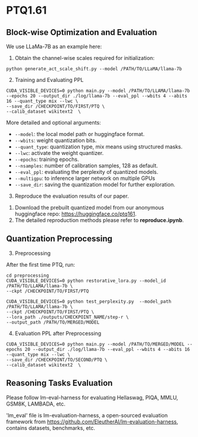 # PTQ1.61

## Block-wise Optimization and Evaluation
We use LLaMa-7B as an example here:
1. Obtain the channel-wise scales required for initialization:
```
python generate_act_scale_shift.py --model /PATH/TO/LLaMA/llama-7b
```

2. Training and Evaluating PPL
```
CUDA_VISIBLE_DEVICES=0 python main.py --model /PATH/TO/LLAMA/llama-7b --epochs 20 --output_dir ./log/llama-7b --eval_ppl --wbits 4 --abits 16 --quant_type mix --lwc \
--save_dir /CHECKPOINT/TO/FIRST/PTQ \
--calib_dataset wikitext2  \
```

More detailed and optional arguments:
- `--model`: the local model path or huggingface format.
- `--wbits`: weight quantization bits.
- `--quant_type`: quantization type, mix means using structured masks.
- `--lwc`: activate the weight quantizer.
- `--epochs`: training epochs.
- `--nsamples`: number of calibration samples, 128 as default.
- `--eval_ppl`: evaluating the perplexity of quantized models.
- `--multigpu`: to inference larger network on multiple GPUs
- `--save_dir`: saving the quantization model for further exploration.

3. Reproduce the evaluation results of our paper.

1) Download the prebuilt quantized model from our anonymous huggingface repo: https://huggingface.co/ptq161.
2) The detailed reproduction methods please refer to **reproduce.ipynb**.


## Quantization Preprocessing
3. Preprocessing

After the first time PTQ, run:
```
cd preprocessing
CUDA_VISIBLE_DEVICES=0 python restorative_lora.py --model_id /PATH/TO/LLAMA/llama-7b \
--ckpt /CHECKPOINT/TO/FIRST/PTQ

CUDA_VISIBLE_DEVICES=0 python test_perplexity.py  --model_path /PATH/TO/LLAMA/llama-7b \
--ckpt /CHECKPOINT/TO/FIRST/PTQ \
--lora_path ./outputs/CHECKPOINT_NAME/step-r \
--output_path /PATH/TO/MERGED/MODEL
```
4. Evaluation PPL after Preprocessing
```
CUDA_VISIBLE_DEVICES=0 python main.py --model /PATH/TO/MERGED/MODEL --epochs 20 --output_dir ./log/llama-7b --eval_ppl --wbits 4 --abits 16 --quant_type mix --lwc \
--save_dir /CHECKPOINT/TO/SECOND/PTQ \
--calib_dataset wikitext2  \
```

## Reasoning Tasks Evaluation

Please follow lm-eval-harness for evaluating Hellaswag, PIQA, MMLU, GSM8K, LAMBADA, etc. 

'lm_eval' file is lm-evaluation-harness, a open-sourced evaluation framework from https://github.com/EleutherAI/lm-evaluation-harness, contains datasets, benchmarks, etc.